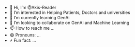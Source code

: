- 👋 Hi, I’m @Akis-Reader
- 👀 I’m interested in Helping Patients, Doctors and universities
- 🌱 I’m currently learning GenAi
- 💞️ I’m looking to collaborate on GenAi and Machine Learning
- 📫 How to reach me ...
- 😄 Pronouns: ...
- ⚡ Fun fact: ...

<!---
Akis-Reader/Akis-Reader is a ✨ special ✨ repository because its `README.md` (this file) appears on your GitHub profile.
You can click the Preview link to take a look at your changes.
--->
